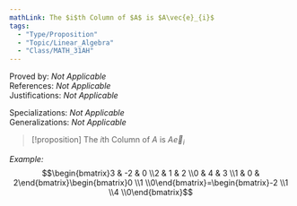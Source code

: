 ```yaml
---
mathLink: The $i$th Column of $A$ is $A\vec{e}_{i}$
tags:
  - "Type/Proposition"
  - "Topic/Linear_Algebra"
  - "Class/MATH_31AH"
---
```

Proved by: <i>Not Applicable</i>  
References: <i>Not Applicable</i>  
Justifications: <i>Not Applicable</i>  

Specializations: <i>Not Applicable</i>  
Generalizations: <i>Not Applicable</i>  

> [!proposition] The $i$th Column of $A$ is $A\vec{e}_{i}$

*Example:*  
$$\begin{bmatrix}3 & -2 & 0 \\2 & 1 & 2 \\0 & 4 & 3 \\1 & 0 & 2\end{bmatrix}\begin{bmatrix}0 \\1 \\0\end{bmatrix}=\begin{bmatrix}-2 \\1 \\4 \\0\end{bmatrix}$$